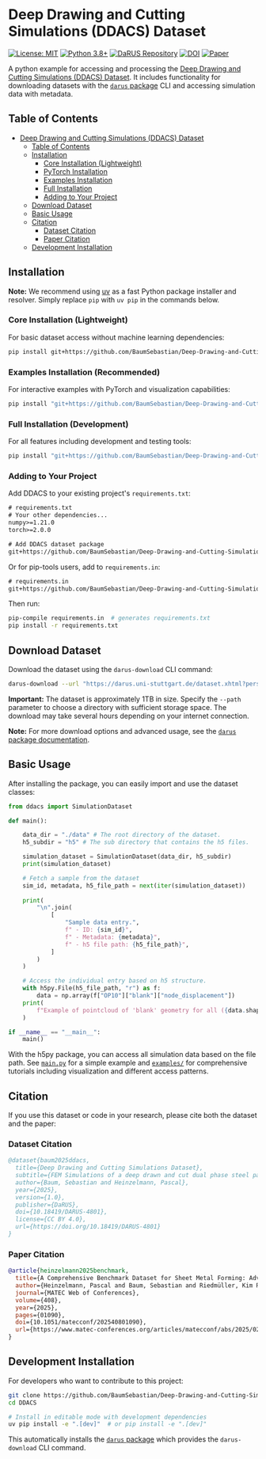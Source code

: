 # Deep Drawing and Cutting Simulations (DDACS) Dataset

[![License: MIT](https://img.shields.io/badge/License-MIT-yellow.svg)](https://opensource.org/licenses/MIT)
[![Python 3.8+](https://img.shields.io/badge/python-3.8+-blue.svg)](https://www.python.org/downloads/)
[![DaRUS Repository](https://img.shields.io/badge/repository-DaRUS-green.svg)](https://darus.uni-stuttgart.de/dataset.xhtml?persistentId=doi:10.18419/DARUS-4801)
[![DOI](https://img.shields.io/badge/DOI-10.18419%2FDARUS--4801-blue.svg)](https://doi.org/10.18419/DARUS-4801)
[![Paper](https://img.shields.io/badge/paper-MATEC%20Web%20Conf.-red.svg)](https://www.matec-conferences.org/articles/matecconf/abs/2025/02/matecconf_iddrg2025_01090/matecconf_iddrg2025_01090.html)

A python example for accessing and processing the [Deep Drawing and Cutting Simulations (DDACS) Dataset](https://darus.uni-stuttgart.de/dataset.xhtml?persistentId=doi:10.18419/DARUS-4801).
It includes functionality for downloading datasets with the [`darus` package](https://github.com/BaumSebastian/DaRUS-Dataset-Interaction) CLI and accessing simulation data with metadata.

## Table of Contents
- [Deep Drawing and Cutting Simulations (DDACS) Dataset](#deep-drawing-and-cutting-simulations-ddacs-dataset)
  - [Table of Contents](#table-of-contents)
  - [Installation](#installation)
    - [Core Installation (Lightweight)](#core-installation-lightweight)
    - [PyTorch Installation](#pytorch-installation)
    - [Examples Installation](#examples-installation)
    - [Full Installation](#full-installation)
    - [Adding to Your Project](#adding-to-your-project)
  - [Download Dataset](#download-dataset)
  - [Basic Usage](#basic-usage)
  - [Citation](#citation)
    - [Dataset Citation](#dataset-citation)
    - [Paper Citation](#paper-citation)
  - [Development Installation](#development-installation)

## Installation

**Note:** We recommend using [uv](https://docs.astral.sh/uv/) as a fast Python package installer and resolver. Simply replace `pip` with `uv pip` in the commands below.

### Core Installation (Lightweight)
For basic dataset access without machine learning dependencies:
```bash
pip install git+https://github.com/BaumSebastian/Deep-Drawing-and-Cutting-Simulations-Dataset.git
```

### Examples Installation (Recommended)
For interactive examples with PyTorch and visualization capabilities:
```bash
pip install "git+https://github.com/BaumSebastian/Deep-Drawing-and-Cutting-Simulations-Dataset.git[examples]"
```

### Full Installation (Development)
For all features including development and testing tools:
```bash
pip install "git+https://github.com/BaumSebastian/Deep-Drawing-and-Cutting-Simulations-Dataset.git[full]"
```

### Adding to Your Project

Add DDACS to your existing project's `requirements.txt`:

```txt
# requirements.txt
# Your other dependencies...
numpy>=1.21.0
torch>=2.0.0

# Add DDACS dataset package
git+https://github.com/BaumSebastian/Deep-Drawing-and-Cutting-Simulations-Dataset.git[pytorch]
```

Or for pip-tools users, add to `requirements.in`:
```txt
# requirements.in  
git+https://github.com/BaumSebastian/Deep-Drawing-and-Cutting-Simulations-Dataset.git[pytorch]
```

Then run:
```bash
pip-compile requirements.in  # generates requirements.txt
pip install -r requirements.txt
```

## Download Dataset
Download the dataset using the `darus-download` CLI command:

```bash
darus-download --url "https://darus.uni-stuttgart.de/dataset.xhtml?persistentId=doi:10.18419/DARUS-4801" --path "./data"
```

**Important:** The dataset is approximately 1TB in size. Specify the `--path` parameter to choose a directory with sufficient storage space. The download may take several hours depending on your internet connection.

**Note:** For more download options and advanced usage, see the [`darus` package documentation](https://github.com/BaumSebastian/DaRUS-Dataset-Interaction).

## Basic Usage

After installing the package, you can easily import and use the dataset classes:

```python
from ddacs import SimulationDataset

def main():

    data_dir = "./data" # The root directory of the dataset.
    h5_subdir = "h5" # The sub directory that contains the h5 files.

    simulation_dataset = SimulationDataset(data_dir, h5_subdir)
    print(simulation_dataset)

    # Fetch a sample from the dataset
    sim_id, metadata, h5_file_path = next(iter(simulation_dataset))
    
    print(
        "\n".join(
            [
                "Sample data entry.",
                f" - ID: {sim_id}",
                f" - Metadata: {metadata}",
                f" - h5 file path: {h5_file_path}",
            ]
        )
    )

    # Access the individual entry based on h5 structure.
    with h5py.File(h5_file_path, "r") as f:
        data = np.array(f["OP10"]["blank"]["node_displacement"])
    print(
        f"Example of pointcloud of 'blank' geometry for all ({data.shape[0]}) timesteps {data.shape}"
    )

if __name__ == "__main__":
    main()
```
With the h5py package, you can access all simulation data based on the file path. See [`main.py`](./main.py) for a simple example and [`examples/`](./examples/) for comprehensive tutorials including visualization and different access patterns.

## Citation

If you use this dataset or code in your research, please cite both the dataset and the paper:

### Dataset Citation
```bibtex
@dataset{baum2025ddacs,
  title={Deep Drawing and Cutting Simulations Dataset},
  subtitle={FEM Simulations of a deep drawn and cut dual phase steel part},
  author={Baum, Sebastian and Heinzelmann, Pascal},
  year={2025},
  version={1.0},
  publisher={DaRUS},
  doi={10.18419/DARUS-4801},
  license={CC BY 4.0},
  url={https://doi.org/10.18419/DARUS-4801}
}
```

### Paper Citation
```bibtex
@article{heinzelmann2025benchmark,
  title={A Comprehensive Benchmark Dataset for Sheet Metal Forming: Advancing Machine Learning and Surrogate Modelling in Process Simulations},
  author={Heinzelmann, Pascal and Baum, Sebastian and Riedmüller, Kim Rouven and Liewald, Mathias and Weyrich, Michael},
  journal={MATEC Web of Conferences},
  volume={408},
  year={2025},
  pages={01090},
  doi={10.1051/matecconf/202540801090},
  url={https://www.matec-conferences.org/articles/matecconf/abs/2025/02/matecconf_iddrg2025_01090/matecconf_iddrg2025_01090.html}
}
```

## Development Installation

For developers who want to contribute to this project:

```bash
git clone https://github.com/BaumSebastian/Deep-Drawing-and-Cutting-Simulations-Dataset.git DDACS
cd DDACS

# Install in editable mode with development dependencies
uv pip install -e ".[dev]"  # or pip install -e ".[dev]"
```

This automatically installs the [`darus` package](https://github.com/BaumSebastian/DaRUS-Dataset-Interaction) which provides the `darus-download` CLI command.
